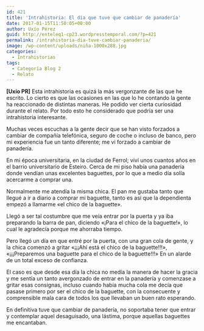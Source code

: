 ```yaml
---
id: 421
title: 'Intrahistoria: El día que tuve que cambiar de panadería'
date: 2017-01-15T11:50:05+00:00
author: Uxío Pérez
guid: http://enteleq1-cp23.wordpresstemporal.com/?p=421
permalink: /intrahistoria-dia-tuve-cambiar-panaderia/
image: /wp-content/uploads/niña-1000x288.jpg
categories:
  - Intrahistorias
tags:
  - Categoría Blog 2
  - Relato
---
```


**[Uxío PR]** Esta intrahistoria es quizá la más vergonzante de las que he escrito. Lo cierto es que las ocasiones en las que lo he contando la gente ha reaccionado de distintas maneras. He podido ver cierta curiosidad durante el relato. Por todo esto he considerado que podría ser una intrahistoria interesante.

Muchas veces escuchas a la gente decir que se han visto forzados a cambiar de compañía telefónica, seguro de coche o incluso de banco, pero mi experiencia fue un tanto diferente; me vi forzado a cambiar de panadería.

En mi época universitaria, en la ciudad de Ferrol; viví unos cuantos años en el barrio universitario de Esteiro. Cerca de mi piso había una panadería donde vendían unas excelentes baguettes, por lo que a medio día solía acercarme a comprar una.

Normalmente me atendía la misma chica. El pan me gustaba tanto que llegué a ir a diario a comprar mi baguette, tanto es así que la dependienta empezó a llamarme «el chico de la baguette».

Llegó a ser tal costumbre que me veía entrar por la puerta y ya iba preparando la barra de pan, diciendo «¡Para el chico de la baguette!», lo cual le agradecía porque me ahorraba tiempo.

Pero llegó un día en que entré por la puerta, con una gran cola de gente, y la chica comenzó a gritar «¡¡¡Ahí está el chico de la baguette!!!», «¡¡¡Preparemos una baguette para el chico de la baguette!!!» En un alarde de un total exceso de confianza.

El caso es que desde esa día la chica no medía la manera de hacer la gracia y me sentía un tanto avergonzado de entrar en la panadería y comenzase a gritar esas consignas, incluso cuando había mucha cola me decía que pasase primero por ser el chico de la baguette, con la consecuente y comprensible mala cara de todos los que llevaban un buen rato esperando.

En definitiva tuve que cambiar de panadería, no soportaba tener que entrar y contemplar aquel desaguisado, una lástima, porque aquellas baguettes me encantaban.
